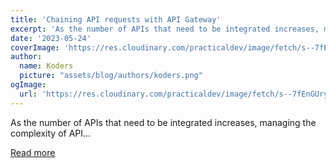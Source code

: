 ```yaml
---
title: 'Chaining API requests with API Gateway'
excerpt: 'As the number of APIs that need to be integrated increases, managing the complexity of API...'
date: '2023-05-24'
coverImage: 'https://res.cloudinary.com/practicaldev/image/fetch/s--7fEnGUry--/c_imagga_scale,f_auto,fl_progressive,h_420,q_auto,w_1000/https://dev-to-uploads.s3.amazonaws.com/uploads/articles/jgx9oqz7qatb5v90awr1.png'
author:
  name: Koders
  picture: "assets/blog/authors/koders.png"
ogImage:
  url: 'https://res.cloudinary.com/practicaldev/image/fetch/s--7fEnGUry--/c_imagga_scale,f_auto,fl_progressive,h_420,q_auto,w_1000/https://dev-to-uploads.s3.amazonaws.com/uploads/articles/jgx9oqz7qatb5v90awr1.png'
---
```


As the number of APIs that need to be integrated increases, managing the complexity of API...

[Read more](https://dev.to/apisix/chaining-api-requests-with-api-gateway-10n2)
